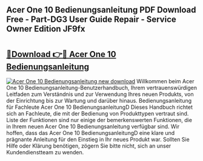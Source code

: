 ## Acer One 10 Bedienungsanleitung PDF Download Free - Part-DG3 User Guide Repair - Service Owner Edition JF9fx

# <h2><a href="http://df4rxi.blite.top/?on=Acer+One+10+Bedienungsanleitung">🔗Download 👉🔴 Acer One 10 Bedienungsanleitung</a></h2>

[![Acer One 10 Bedienungsanleitung new download](https://i.imgur.com/lujVjoI.png)](http://df4rxi.blite.top/?on=Acer+One+10+Bedienungsanleitung)
Willkommen beim Acer One 10 Bedienungsanleitung-Benutzerhandbuch, Ihrem vertrauenswürdigen Leitfaden zum Verständnis und zur Verwendung Ihres neuen Produkts, von der Einrichtung bis zur Wartung und darüber hinaus. Bedienungsanleitung für Fachleute Acer One 10 BedienungsanleitungD Dieses Handbuch richtet sich an Fachleute, die mit der Bedienung von Produkttypen vertraut sind. Liste der Funktionen sind nur einige der bemerkenswerten Funktionen, die in Ihrem neuen Acer One 10 Bedienungsanleitung verfügbar sind. Wir hoffen, dass das Acer One 10 BedienungsanleitungD eine klare und prägnante Anleitung für den Einstieg in Ihr neues Produkt war. Sollten Sie Hilfe oder Klärung benötigen, zögern Sie bitte nicht, sich an unser Kundendienstteam zu wenden.
